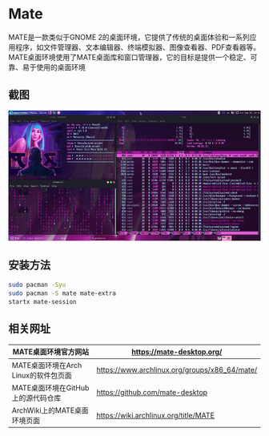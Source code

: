 # Mate

MATE是一款类似于GNOME 2的桌面环境，它提供了传统的桌面体验和一系列应用程序，如文件管理器、文本编辑器、终端模拟器、图像查看器、PDF查看器等。MATE桌面环境使用了MATE桌面库和窗口管理器，它的目标是提供一个稳定、可靠、易于使用的桌面环境

## 截图

![r/unixporn - [MATE] Blade runner theme for parrot after knowing how to use Linux, not like a dog](../img/0ee4dsixm6o91.png)

## 安装方法

```bash
sudo pacman -Syu
sudo pacman -S mate mate-extra
startx mate-session
```



## 相关网址

| MATE桌面环境官方网站                 | https://mate-desktop.org/                     |
| ------------------------------------ | --------------------------------------------- |
| MATE桌面环境在Arch Linux的软件包页面 | https://www.archlinux.org/groups/x86_64/mate/ |
| MATE桌面环境在GitHub上的源代码仓库   | https://github.com/mate-desktop               |
| ArchWiki上的MATE桌面环境页面         | https://wiki.archlinux.org/title/MATE         |


